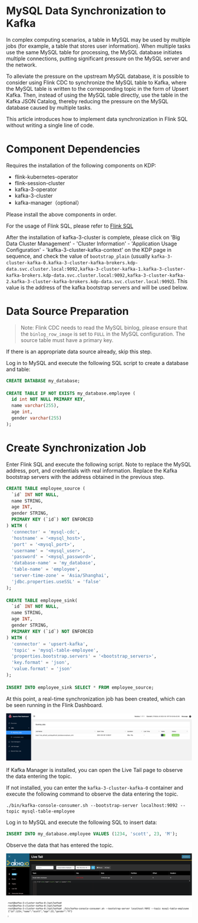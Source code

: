 # MySQL Data Synchronization to Kafka

In complex computing scenarios, a table in MySQL may be used by multiple jobs (for example, a table that stores user information). When multiple tasks use the same MySQL table for processing, the MySQL database initiates multiple connections, putting significant pressure on the MySQL server and the network.

To alleviate the pressure on the upstream MySQL database, it is possible to consider using Flink CDC to synchronize the MySQL table to Kafka, where the MySQL table is written to the corresponding topic in the form of Upsert Kafka. Then, instead of using the MySQL table directly, use the table in the Kafka JSON Catalog, thereby reducing the pressure on the MySQL database caused by multiple tasks.

This article introduces how to implement data synchronization in Flink SQL without writing a single line of code.

# Component Dependencies

Requires the installation of the following components on KDP:

- flink-kubernetes-operator
- flink-session-cluster
- kafka-3-operator
- kafka-3-cluster
- kafka-manager（optional）

Please install the above components in order.

For the usage of Flink SQL, please refer to [Flink SQL](./import-from-mysql-to-hive.md#flink-sql-使用方法)

After the installation of kafka-3-cluster is complete, please click on 'Big Data Cluster Management' - 'Cluster Information' - 'Application Usage Configuration' - 'kafka-3-cluster-kafka-context' on the KDP page in sequence, and check the value of `bootstrap_plain` (usually `kafka-3-cluster-kafka-0.kafka-3-cluster-kafka-brokers.kdp-data.svc.cluster.local:9092,kafka-3-cluster-kafka-1.kafka-3-cluster-kafka-brokers.kdp-data.svc.cluster.local:9092,kafka-3-cluster-kafka-2.kafka-3-cluster-kafka-brokers.kdp-data.svc.cluster.local:9092`). This value is the address of the kafka bootstrap servers and will be used below.

# Data Source Preparation

> Note: Flink CDC needs to read the MySQL binlog, please ensure that the `binlog_row_image` is set to `FULL` in the MySQL configuration. The source table must have a primary key.

If there is an appropriate data source already, skip this step.

Log in to MySQL and execute the following SQL script to create a database and table:

```sql
CREATE DATABASE my_database;

CREATE TABLE IF NOT EXISTS my_database.employee (
  id int NOT NULL PRIMARY KEY,
  name varchar(255),
  age int,
  gender varchar(255)
);
```

# Create Synchronization Job

Enter Flink SQL and execute the following script. Note to replace the MySQL address, port, and credentials with real information. Replace the Kafka bootstrap servers with the address obtained in the previous step.

```sql
CREATE TABLE employee_source (
  `id` INT NOT NULL,
  name STRING,
  age INT,
  gender STRING,
  PRIMARY KEY (`id`) NOT ENFORCED
) WITH (
  'connector' = 'mysql-cdc',
  'hostname' = '<mysql_host>',
  'port' = '<mysql_port>',
  'username' = '<mysql_user>',
  'password' = '<mysql_password>',
  'database-name' = 'my_database',
  'table-name' = 'employee',
  'server-time-zone' = 'Asia/Shanghai',
  'jdbc.properties.useSSL' = 'false'
);

CREATE TABLE employee_sink(
  `id` INT NOT NULL,
  name STRING,
  age INT,
  gender STRING,
  PRIMARY KEY (`id`) NOT ENFORCED
) WITH (
  'connector' = 'upsert-kafka',
  'topic' = 'mysql-table-employee',
  'properties.bootstrap.servers' = '<bootstrap_servers>',
  'key.format' = 'json',
  'value.format' = 'json'
);

INSERT INTO employee_sink SELECT * FROM employee_source;
```

At this point, a real-time synchronization job has been created, which can be seen running in the Flink Dashboard.

![img.png](./images/mysql-cdc-flink-dashboard.png)

If Kafka Manager is installed, you can open the Live Tail page to observe the data entering the topic.

If not installed, you can enter the `kafka-3-cluster-kafka-0` container and execute the following command to observe the data entering the topic.

```shell
./bin/kafka-console-consumer.sh --bootstrap-server localhost:9092 --topic mysql-table-employee
```

Log in to MySQL and execute the following SQL to insert data:

```sql
INSERT INTO my_database.employee VALUES (1234, 'scott', 23, 'M');
```

Observe the data that has entered the topic.

![img](./images/mysql-cdc-live-tail.png)

![img](./images/mysql-cdc-console-consumer.png)
